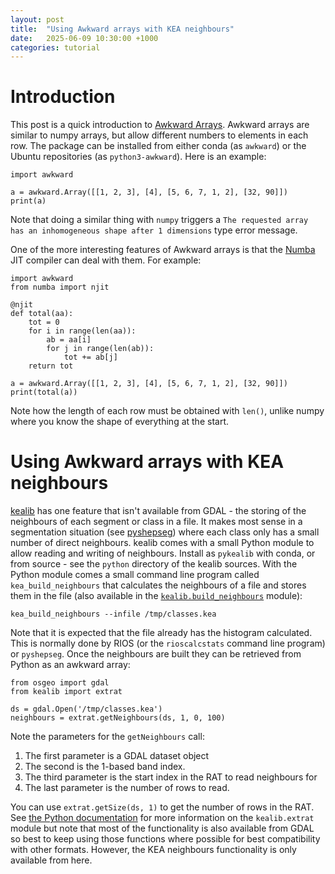 ```yaml
---
layout: post
title:  "Using Awkward arrays with KEA neighbours"
date:   2025-06-09 10:30:00 +1000
categories: tutorial
---
```


# Introduction

This post is a quick introduction to [Awkward Arrays](https://awkward-array.org). Awkward arrays
are similar to numpy arrays, but allow different numbers to elements in each row. The package can be
installed from either conda (as `awkward`) or the Ubuntu repositories (as `python3-awkward`). Here
is an example:

```
import awkward

a = awkward.Array([[1, 2, 3], [4], [5, 6, 7, 1, 2], [32, 90]])
print(a)

```

Note that doing a similar thing with `numpy` triggers a `The requested array has an inhomogeneous shape after 1 dimensions` 
type error message.

One of the more interesting features of Awkward arrays is that the [Numba](https://numba.pydata.org/) JIT compiler 
can deal with them. For example:

```
import awkward
from numba import njit

@njit
def total(aa):
    tot = 0
    for i in range(len(aa)):
        ab = aa[i]
        for j in range(len(ab)):
            tot += ab[j]
    return tot

a = awkward.Array([[1, 2, 3], [4], [5, 6, 7, 1, 2], [32, 90]])
print(total(a))
```

Note how the length of each row must be obtained with `len()`, unlike numpy where you know the shape of everything
at the start.

# Using Awkward arrays with KEA neighbours

[kealib](https://kealib.org/) has one feature that isn't available from GDAL - the storing of the neighbours
of each segment or class in a file. It makes most sense in a segmentation situation (see [pyshepseg](https://github.com/ubarsc/pyshepseg/))
where each class only has a small number of direct neighbours. kealib comes with a small Python module to allow
reading and writing of neighbours. Install as `pykealib` with conda, or from source - see the `python` directory of
the kealib sources. 
With the Python module comes a small command line program called `kea_build_neighbours` that calculates the neighbours 
of a file and stores them in the file (also available in the [`kealib.build_neighbours`](https://kealib.org/python/kealib/build_neighbours.html)
module):
```
kea_build_neighbours --infile /tmp/classes.kea
```

Note that it is expected that the file already has the histogram calculated. This is normally done by RIOS (or the `rioscalcstats`
command line program) or `pyshepseg`. Once the neighbours are built they can be retrieved from Python as an awkward array:
```
from osgeo import gdal
from kealib import extrat

ds = gdal.Open('/tmp/classes.kea')
neighbours = extrat.getNeighbours(ds, 1, 0, 100)
```

Note the parameters for the `getNeighbours` call: 
  1. The first parameter is a GDAL dataset object
  2. The second is the 1-based band index.
  3. The third parameter is the start index in the RAT to read neighbours for
  4. The last parameter is the number of rows to read. 
  
You can use `extrat.getSize(ds, 1)` to get the number of rows in the RAT. See [the Python documentation](https://kealib.org/python/kealib/extrat.html)
for more information on the `kealib.extrat` module but note that most of the functionality is also available from GDAL so 
best to keep using those functions where possible for best compatibility with other formats. However, the KEA neighbours
functionality is only available from here.
